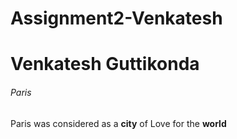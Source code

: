 # Assignment2-Venkatesh
# Venkatesh Guttikonda
###### Paris 
Paris was considered as a **city** of Love for the **world**
